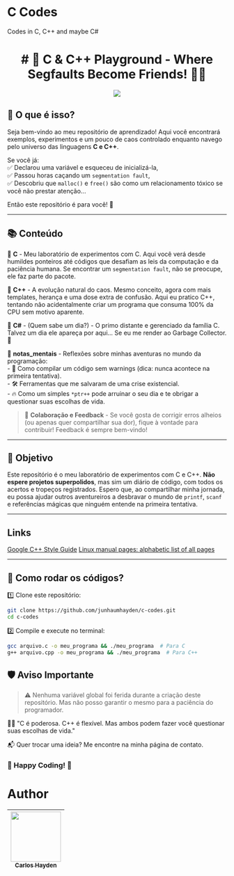 
# C Codes
Codes in C, C++ and maybe C#



<h1 align="center"> # 🚀 C & C++ Playground - Where Segfaults Become Friends! 🤖💥  </h1>



<p align="center">
<img src="http://img.shields.io/static/v1?label=STATUS&message=EM%20DESENVOLVIMENTO&color=GREEN&style=for-the-badge"/>
</p>


## 🧐 O que é isso?  

Seja bem-vindo ao meu repositório de aprendizado! Aqui você encontrará exemplos, experimentos e um pouco de caos controlado enquanto navego pelo universo das linguagens **C e C++**.  

Se você já:  
✅ Declarou uma variável e esqueceu de inicializá-la,  
✅ Passou horas caçando um `segmentation fault`,  
✅ Descobriu que `malloc()` e `free()` são como um relacionamento tóxico se você não prestar atenção...  

Então este repositório é para você! 🚀  

---

## 📚 Conteúdo  

📝 **C** -   Meu laboratório de experimentos com C. Aqui você verá desde humildes ponteiros
             até códigos que desafiam as leis da computação e da paciência humana. 
             Se encontrar um `segmentation fault`, não se preocupe, ele faz parte do pacote.
 
🚀 **C++** - A evolução natural do caos. Mesmo conceito, agora com mais templates, 
             herança e uma dose extra de confusão. Aqui eu pratico C++, tentando não 
             acidentalmente criar um programa que consuma 100% da CPU sem motivo aparente.
 
💾 **C#** -  (Quem sabe um dia?) - O primo distante e gerenciado da família C.  
              Talvez um dia ele apareça por aqui... Se eu me render ao Garbage Collector. 🤖  
 
🧠 **notas_mentais** - Reflexões sobre minhas aventuras no mundo da programação:  
                - 📌 Como compilar um código sem warnings (dica: nunca acontece na primeira tentativa).  
                - 🛠️ Ferramentas que me salvaram de uma crise existencial.  
                - 🔥 Como um simples `*ptr++` pode arruinar o seu dia e te obrigar a questionar suas escolhas de vida.  

 

> 💬 **Colaboração e Feedback** - Se você gosta de corrigir erros alheios (ou apenas quer compartilhar sua dor), fique à vontade para contribuir! Feedback é sempre bem-vindo!  

---

## 🎯 Objetivo  

Este repositório é o meu laboratório de experimentos com C e C++. **Não espere projetos superpolidos**, mas sim um diário de código, com todos os acertos e tropeços registrados. Espero que, ao compartilhar minha jornada, eu possa ajudar outros aventureiros a desbravar o mundo de `printf`, `scanf` e referências mágicas que ninguém entende na primeira tentativa.  


---
## Links

[Google C++ Style Guide](https://google.github.io/styleguide/cppguide.html)
[Linux manual pages: alphabetic list of all pages](https://man7.org/linux/man-pages/dir_all_alphabetic.html)


---
## 🚀 Como rodar os códigos?  

1️⃣ Clone este repositório:  
```bash
git clone https://github.com/junhaumhayden/c-codes.git
cd c-codes
```
2️⃣ Compile e execute no terminal:
``` bash
gcc arquivo.c -o meu_programa && ./meu_programa  # Para C  
g++ arquivo.cpp -o meu_programa && ./meu_programa  # Para C++  
```

## 🛡️ Aviso Importante

> ⚠️ Nenhuma variável global foi ferida durante a criação deste repositório. Mas não posso garantir o mesmo para a paciência do programador.

👨‍💻 "C é poderosa. C++ é flexível. Mas ambos podem fazer você questionar suas escolhas de vida."

📬 Quer trocar uma ideia? Me encontre na minha página de contato.

### 🦾 Happy Coding! 🦾

# Author

| [<img src="https://avatars.githubusercontent.com/u/79289647?v=4" width=115><br><sub>Carlos Hayden</sub>](https://github.com/JunhaumHayden) |
| :---: |
